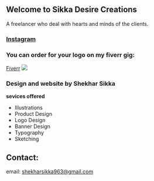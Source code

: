 ## Welcome to Sikka Desire Creations
A freelancer who deal with hearts and minds of the clients. 

### [Instagram](https://www.instagram.com/sksvisuals/?hl=hi)

### You can order for your logo on my fiverr gig:
[Fiverr](http://www.fiverr.com/s2/639c605373)
![](https://fiverr-res.cloudinary.com/images/t_main1,q_auto,f_auto/gigs2/108201162/original/d531004d376fb29c70d85c8f7b6e6f6d7f6329a7/design-3-awesome-logo-for-just-5-dollars.png)




### Design and website by Shekhar Sikka



**sevices offered**

- Illustrations
- Product Design
- Logo Design
- Banner Design
- Typography
- Sketching

## Contact:
email: shekharsikka963@gmail.com

